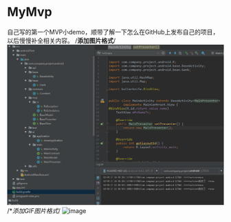 # MyMvp
自己写的第一个MVP小demo，顺带了解一下怎么在GitHub上发布自己的项目，以后慢慢补全相关内容。
/**添加图片格式**/
![Alt text](https://github.com/youlongxifeng/MyMvp/blob/master/MyMvp/raw/master/image/code_icon.png)
/**添加GIF图片格式*/
![image](https://github.com/YourAcountName/ProjectName/blob/master/GIFName.gif )   
 

